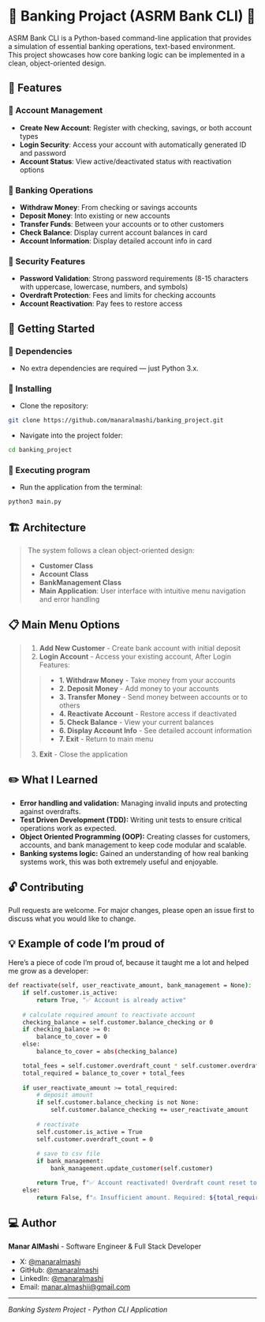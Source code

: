 # 🏦 Banking Projact (ASRM Bank CLI) 🏦

ASRM Bank CLI is a Python-based command-line application that provides a simulation of essential banking operations, text-based environment.  
This project showcases how core banking logic can be implemented in a clean, object-oriented design.


## 🌟 Features
### 🔹 Account Management
- **Create New Account**: Register with checking, savings, or both account types
- **Login Security**: Access your account with automatically generated ID and password
- **Account Status**: View active/deactivated status with reactivation options

### 🔹 Banking Operations
- **Withdraw Money**: From checking or savings accounts
- **Deposit Money**: Into existing or new accounts
- **Transfer Funds**: Between your accounts or to other customers
- **Check Balance**: Display current account balances in card
- **Account Information**: Display detailed account info in card

### 🔹 Security Features
- **Password Validation**: Strong password requirements (8-15 characters with uppercase, lowercase, numbers, and symbols)
- **Overdraft Protection**: Fees and limits for checking accounts
- **Account Reactivation**: Pay fees to restore access

## 🚀 Getting Started

### 🔹 Dependencies
* No extra dependencies are required — just Python 3.x.

### 🔹 Installing
* Clone the repository:
```bash
git clone https://github.com/manaralmashi/banking_project.git
````

* Navigate into the project folder:
```bash
cd banking_project
````

### 🔹 Executing program
* Run the application from the terminal:
```bash
python3 main.py
```

## 🏗️ Architecture
>The system follows a clean object-oriented design:
>- **Customer Class**
>- **Account Class**
>- **BankManagement Class**
>- **Main Application**: User interface with intuitive menu navigation and error handling


## 📋 Main Menu Options
>1. **Add New Customer** - Create bank account with initial deposit
>2. **Login Account** - Access your existing account, After Login Features:
>>    - **1. Withdraw Money** - Take money from your accounts
>>    - **2. Deposit Money** - Add money to your accounts  
>>    - **3. Transfer Money** - Send money between accounts or to others
>>    - **4. Reactivate Account** - Restore access if deactivated
>>    - **5. Check Balance** - View your current balances
>>    - **6. Display Account Info** - See detailed account information
>>    - **7. Exit** - Return to main menu
>3. **Exit** - Close the application


## ✏️ What I Learned
* **Error handling and validation:** Managing invalid inputs and protecting against overdrafts.
* **Test Driven Development (TDD):** Writing unit tests to ensure critical operations work as expected.
* **Object Oriented Programming (OOP):** Creating classes for customers, accounts, and bank management to keep code modular and scalable.
* **Banking systems logic:** Gained an understanding of how real banking systems work, this was both extremely useful and enjoyable.

## 🔓 Contributing 

Pull requests are welcome. For major changes, please open an issue first to discuss what you would like to change.

## 💡 Example of code I’m proud of

Here’s a piece of code I’m proud of, because it taught me a lot and helped me grow as a developer:
```bash
def reactivate(self, user_reactivate_amount, bank_management = None):
    if self.customer.is_active:
        return True, "✅ Account is already active"
    
    # calculate required amount to reactivate account
    checking_balance = self.customer.balance_checking or 0
    if checking_balance >= 0:
        balance_to_cover = 0
    else:
        balance_to_cover = abs(checking_balance)

    total_fees = self.customer.overdraft_count * self.customer.overdraft_fee
    total_required = balance_to_cover + total_fees
    
    if user_reactivate_amount >= total_required:
        # deposit amount
        if self.customer.balance_checking is not None:
            self.customer.balance_checking += user_reactivate_amount
        
        # reactivate
        self.customer.is_active = True
        self.customer.overdraft_count = 0
        
        # save to csv file
        if bank_management:
            bank_management.update_customer(self.customer)

        return True, f"✅ Account reactivated! Overdraft count reset to zero.\n💳 New Balance: ${(self.customer.balance_checking or 0):.2f}"
    else:
        return False, f"⚠️ Insufficient amount. Required: ${total_required:.2f}"
```

## 💻 Author
**Manar AlMashi** - Software Engineer & Full Stack Developer
- X: [@manaralmashi](https://x.com/manaralmashi)
- GitHub: [@manaralmashi](https://github.com/manaralmashi)
- LinkedIn: [@manaralmashi](https://linkedin.com/in/manaralmashi)
- Email: manar.almashii@gmail.com   

---

*Banking System Project - Python CLI Application*
